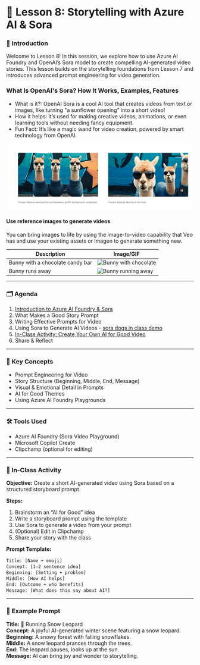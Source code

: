 # 📘 Lesson 8: Storytelling with Azure AI & Sora <!-- {docsify-ignore-all} -->

### 📍 Introduction  
Welcome to Lesson 8! In this session, we explore how to use Azure AI Foundry and OpenAI’s Sora model to create compelling AI-generated video stories. This lesson builds on the storytelling foundations from Lesson 7 and introduces advanced prompt engineering for video generation.



### What Is OpenAI's Sora? How It Works, Examples, Features

* What is it?: OpenAI Sora is a cool AI tool that creates videos from text or images, like turning "a sunflower opening" into a short video!
* How it helps: It’s used for making creative videos, animations, or even learning tools without needing fancy equipment.
* Fun Fact: It’s like a magic wand for video creation, powered by smart technology from OpenAI.

![](/../../../_media/v25/lesson8/sora_llamas.png)



<!--
<video controls style="width:100%; height:auto;">
    <source src="https://youtu.be/vLCqSUUOmy0" type="video/mp4">
    Your browser does not support the video tag.
</video>

<iframe width="560" height="315" src="https://youtu.be/vLCqSUUOmy0?si=AfCle6Dy9b4V80Ti" title="YouTube video player" frameborder="0" allow="accelerometer; autoplay; clipboard-write; encrypted-media; gyroscope; picture-in-picture" allowfullscreen></iframe>
-->


#### Use reference images to generate videos
You can bring images to life by using the image-to-video capability that Veo has and use your existing assets or Imagen to generate something new.

| Description                  | Image/GIF                                                                                                 |
|------------------------------|-----------------------------------------------------------------------------------------------------------|
| Bunny with a chocolate candy bar | ![Bunny with chocolate](https://cloud.google.com/static/vertex-ai/generative-ai/docs/video/images/static_bunny.png) |
| Bunny runs away              | ![Bunny running away](https://cloud.google.com/static/vertex-ai/generative-ai/docs/video/images/bunny_runs_away.gif)    |


---

### 🗂️ Agenda  
1. [Introduction to Azure AI Foundry & Sora](/dev25/lesson8/prod/sora_prompts.md)  
2. What Makes a Good Story Prompt  
3. Writing Effective Prompts for Video  
4. Using Sora to Generate AI Videos - [sora dogs in class demo](/dev25/lesson8/prod/sora_dogs_demo.md)  
5. [In-Class Activity: Create Your Own AI for Good Video](/dev25/lesson8/prod/demo.md)  
6. Share & Reflect  

---

### 🧠 Key Concepts  
- Prompt Engineering for Video  
- Story Structure (Beginning, Middle, End, Message)  
- Visual & Emotional Detail in Prompts  
- AI for Good Themes  
- Using Azure AI Foundry Playgrounds  

---

### 🛠️ Tools Used  
- Azure AI Foundry (Sora Video Playground)  
- Microsoft Copilot Create  
- Clipchamp (optional for editing)  

---

### 🧪 In-Class Activity  
**Objective:** Create a short AI-generated video using Sora based on a structured storyboard prompt.

**Steps:**  
1. Brainstorm an “AI for Good” idea  
2. Write a storyboard prompt using the template  
3. Use Sora to generate a video from your prompt  
4. (Optional) Edit in Clipchamp  
5. Share your story with the class  

**Prompt Template:**  
```
Title: [Name + emoji]  
Concept: [1–2 sentence idea]  
Beginning: [Setting + problem]  
Middle: [How AI helps]  
End: [Outcome + who benefits]  
Message: [What does this say about AI?]  
```

---

### 🧵 Example Prompt  
**Title:** 🐆 Running Snow Leopard  
**Concept:** A joyful AI-generated winter scene featuring a snow leopard.  
**Beginning:** A snowy forest with falling snowflakes.  
**Middle:** A snow leopard prances through the trees.  
**End:** The leopard pauses, looks up at the sun.  
**Message:** AI can bring joy and wonder to storytelling.
